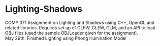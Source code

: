 # Lighting-Shadows
COMP 371 Assignment on Lighting and Shadows using C++, OpenGL and related libraries. Requires set up of GLFW, GLEW, GLM, and an API to load OBJ files (used the sample OBJLoader given for the assignment).
</br>
May 29th: Finished Lighting using Phong Illumination Model
